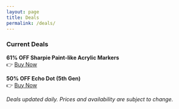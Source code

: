 ```yaml
---
layout: page
title: Deals
permalink: /deals/
---
```

### Current Deals

**61% OFF Sharpie Paint-like Acrylic Markers**  
👉 [Buy Now](https://www.amazon.com/dp/B09VGKHDW5?tag=your-affiliate-id)  

**50% OFF Echo Dot (5th Gen)**  
👉 [Buy Now](https://www.amazon.com/dp/B0B4C3G1BQ?tag=your-affiliate-id)  

*Deals updated daily. Prices and availability are subject to change.*
